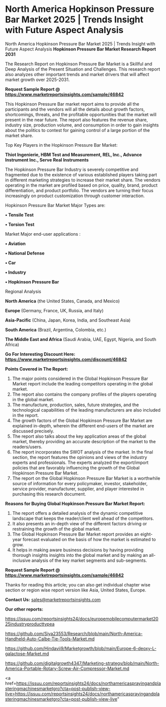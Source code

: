 # North America Hopkinson Pressure Bar Market 2025 | Trends Insight with Future Aspect Analysis
North America Hopkinson Pressure Bar Market 2025 | Trends Insight with Future Aspect Analysis
<strong>Hopkinson Pressure Bar Market Research Report 2031</strong>

The Research Report on Hopkinson Pressure Bar Market is a Skillful and Deep Analysis of the Present Situation and Challenges. This research report also analyzes other important trends and market drivers that will affect market growth over 2025-2031.

<strong>Request Sample Report @ <a href=https://www.marketreportsinsights.com/sample/46842>https://www.marketreportsinsights.com/sample/46842</a></strong>

This Hopkinson Pressure Bar market report aims to provide all the participants and the vendors will all the details about growth factors, shortcomings, threats, and the profitable opportunities that the market will present in the near future. The report also features the revenue share, industry size, production volume, and consumption in order to gain insights about the politics to contest for gaining control of a large portion of the market share.

Top Key Players in the Hopkinson Pressure Bar Market:

<strong>Thiot Ingenierie, HBM Test and Measurement, REL, Inc., Advance Instrument Inc., Serve Real Instruments</strong>

The Hopkinson Pressure Bar Industry is severely competitive and fragmented due to the existence of various established players taking part in different marketing strategies to increase their market share. The vendors operating in the market are profiled based on price, quality, brand, product differentiation, and product portfolio. The vendors are turning their focus increasingly on product customization through customer interaction.

Hopkinson Pressure Bar Market Major Types are:

<strong>•  Tensile Test

•  Torsion Test</strong>

Market Major end-user applications :

<strong>•  Aviation

•  National Defense

•  Car

•  Industry

•  Hopkinson Pressure Bar</strong>

Regional Analysis

</u><strong><b>North America</b></strong> (the United States, Canada, and Mexico)

<strong><b>Europe </b></strong>(Germany, France, UK, Russia, and Italy)

<strong><b>Asia-Pacific</b></strong> (China, Japan, Korea, India, and Southeast Asia)

<strong><b>South America</b></strong> (Brazil, Argentina, Colombia, etc.)

<strong><b>The Middle East and Africa</b></strong> (Saudi Arabia, UAE, Egypt, Nigeria, and South Africa)

<strong>Go For Interesting Discount Here: <a href=https://www.marketreportsinsights.com/discount/46842>https://www.marketreportsinsights.com/discount/46842</a></strong>

<strong>Points Covered in The Report:</strong>
<ol>
  <li>The major points considered in the Global Hopkinson Pressure Bar Market report include the leading competitors operating in the global market.</li>
  <li>The report also contains the company profiles of the players operating in the global market.</li>
  <li>The manufacture, production, sales, future strategies, and the technological capabilities of the leading manufacturers are also included in the report.</li>
  <li>The growth factors of the Global Hopkinson Pressure Bar Market are explained in-depth, wherein the different end-users of the market are discussed precisely.</li>
  <li>The report also talks about the key application areas of the global market, thereby providing an accurate description of the market to the readers/users.</li>
  <li>The report incorporates the SWOT analysis of the market. In the final section, the report features the opinions and views of the industry experts and professionals. The experts analyzed the export/import policies that are favorably influencing the growth of the Global Hopkinson Pressure Bar Market.</li>
  <li>The report on the Global Hopkinson Pressure Bar Market is a worthwhile source of information for every policymaker, investor, stakeholder, service provider, manufacturer, supplier, and player interested in purchasing this research document.</li>
</ol>
<strong>Reasons for Buying Global Hopkinson Pressure Bar Market Report:</strong>

<ol>
  <li>The report offers a detailed analysis of the dynamic competitive landscape that keeps the reader/client well ahead of the competitors.</li>
  <li>It also presents an in-depth view of the different factors driving or restraining the growth of the global market.</li>
  <li>The Global Hopkinson Pressure Bar Market report provides an eight-year forecast evaluated on the basis of how the market is estimated to grow.</li>
  <li>It helps in making aware business decisions by having providing thorough insights insights into the global market and by making an all-inclusive analysis of the key market segments and sub-segments.</li>
</ol>
<strong>Request Sample Report @ <a href=https://www.marketreportsinsights.com/sample/46842>https://www.marketreportsinsights.com/sample/46842</a></strong>


Thanks for reading this article; you can also get individual chapter wise section or region wise report version like Asia, United States, Europe.

<strong>Contact Us:</strong>
sales@marketreportsinsights.com

<strong>Our other reports:</strong>

<a href=https://issuu.com/reportsinsights24/docs/europemobilecomputermarket2025industryproducttypea>https://issuu.com/reportsinsights24/docs/europemobilecomputermarket2025industryproducttypea</a>

<a href=https://github.com/Siya23553/Research/blob/main/North-America-Handheld-Auto-Calbe-Tie-Tools-Market.md>https://github.com/Siya23553/Research/blob/main/North-America-Handheld-Auto-Calbe-Tie-Tools-Market.md</a>

<a href=https://github.com/Hindavii9/Marketgrowth/blob/main/Europe-6-deoxy-L-galactose-Market.md>https://github.com/Hindavii9/Marketgrowth/blob/main/Europe-6-deoxy-L-galactose-Market.md</a>

<a href=https://github.com/digitalgrowth4347/Marketing-strategy/blob/main/North-America-Portable-Rotary-Screw-Air-Compressor-Market.md>https://github.com/digitalgrowth4347/Marketing-strategy/blob/main/North-America-Portable-Rotary-Screw-Air-Compressor-Market.md</a>

<a href=https://issuu.com/reportsinsights24/docs/northamericasprayingandplasteringmachinesmarketgro?cta=post-publish-view-live>https://issuu.com/reportsinsights24/docs/northamericasprayingandplasteringmachinesmarketgro?cta=post-publish-view-live</a>"
